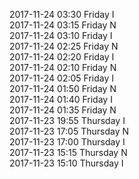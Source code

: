 2017-11-24 03:30 Friday  I  
2017-11-24 03:15 Friday  N  
2017-11-24 03:10 Friday  I  
2017-11-24 02:25 Friday  N  
2017-11-24 02:20 Friday  I  
2017-11-24 02:10 Friday  N  
2017-11-24 02:05 Friday  I  
2017-11-24 01:50 Friday  N  
2017-11-24 01:40 Friday  I  
2017-11-24 01:35 Friday  N  
2017-11-23 19:55 Thursday  I  
2017-11-23 17:05 Thursday  N  
2017-11-23 17:00 Thursday  I  
2017-11-23 15:15 Thursday  N  
2017-11-23 15:10 Thursday  I  
